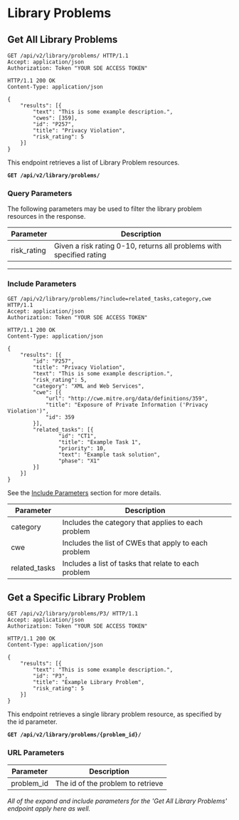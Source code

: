 # Library Problems

## Get All Library Problems 

```http
GET /api/v2/library/problems/ HTTP/1.1
Accept: application/json
Authorization: Token "YOUR SDE ACCESS TOKEN"
```

```http
HTTP/1.1 200 OK
Content-Type: application/json

{
    "results": [{
        "text": "This is some example description.", 
        "cwes": [359],
        "id": "P257", 
        "title": "Privacy Violation",
        "risk_rating": 5
    }]
} 
```

This endpoint retrieves a list of Library Problem resources.

**`GET /api/v2/library/problems/`**

### Query Parameters

The following parameters may be used to filter the library problem resources in the response.

Parameter            | Description
---------------------|-------------------
risk_rating          | Given a risk rating 0-10, returns all problems with specified rating

---

### Include Parameters

```http
GET /api/v2/library/problems/?include=related_tasks,category,cwe HTTP/1.1
Accept: application/json
Authorization: Token "YOUR SDE ACCESS TOKEN"
```

```http
HTTP/1.1 200 OK
Content-Type: application/json

{
    "results": [{
        "id": "P257",
        "title": "Privacy Violation",
        "text": "This is some example description.", 
        "risk_rating": 5,
        "category": "XML and Web Services",
        "cwe": [{
            "url": "http://cwe.mitre.org/data/definitions/359", 
            "title": "Exposure of Private Information ('Privacy Violation')", 
            "id": 359
        }], 
        "related_tasks": [{
                "id": "CT1",
                "title": "Example Task 1",
                "priority": 10,
                "text": "Example task solution",
                "phase": "X1"
        }]
    }]
} 
```

See the [Include Parameters](#include-parameters) section for more details.

Parameter             | Description
----------------------|---------------
category              | Includes the category that applies to each problem
cwe                   | Includes the list of CWEs that apply to each problem
related_tasks         | Includes a list of tasks that relate to each problem










## Get a Specific Library Problem

```http
GET /api/v2/library/problems/P3/ HTTP/1.1
Accept: application/json
Authorization: Token "YOUR SDE ACCESS TOKEN"
```

```http
HTTP/1.1 200 OK
Content-Type: application/json

{
    "results": [{
        "text": "This is some example description.", 
        "id": "P3", 
        "title": "Example Library Problem",
        "risk_rating": 5
    }]
} 
```

This endpoint retrieves a single library problem resource, as specified by the id parameter.

**`GET /api/v2/library/problems/{problem_id}/`**

### URL Parameters

Parameter      | Description
-------------- | ---------------
problem_id     | The id of the problem to retrieve

*All of the expand and include parameters for the 'Get All Library Problems' endpoint apply here as well.*

